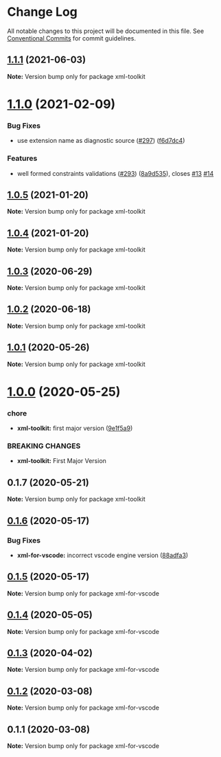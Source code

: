 # Change Log

All notable changes to this project will be documented in this file.
See [Conventional Commits](https://conventionalcommits.org) for commit guidelines.

## [1.1.1](https://github.com/SAP/xml-tools/tree/master/packages/xml-toolkit/compare/xml-toolkit@1.1.0...xml-toolkit@1.1.1) (2021-06-03)

**Note:** Version bump only for package xml-toolkit

# [1.1.0](https://github.com/SAP/xml-tools/tree/master/packages/xml-toolkit/compare/xml-toolkit@1.0.5...xml-toolkit@1.1.0) (2021-02-09)

### Bug Fixes

- use extension name as diagnostic source ([#297](https://github.com/SAP/xml-tools/tree/master/packages/xml-toolkit/issues/297)) ([f6d7dc4](https://github.com/SAP/xml-tools/tree/master/packages/xml-toolkit/commit/f6d7dc42a05c4e1d7c9ab3f1fbe35ecb1eb820fa))

### Features

- well formed constraints validations ([#293](https://github.com/SAP/xml-tools/tree/master/packages/xml-toolkit/issues/293)) ([8a9d535](https://github.com/SAP/xml-tools/tree/master/packages/xml-toolkit/commit/8a9d535e95a52b9dfc1068d2e203b09bd08e1066)), closes [#13](https://github.com/SAP/xml-tools/tree/master/packages/xml-toolkit/issues/13) [#14](https://github.com/SAP/xml-tools/tree/master/packages/xml-toolkit/issues/14)

## [1.0.5](https://github.com/SAP/xml-tools/tree/master/packages/xml-toolkit/compare/xml-toolkit@1.0.4...xml-toolkit@1.0.5) (2021-01-20)

**Note:** Version bump only for package xml-toolkit

## [1.0.4](https://github.com/SAP/xml-tools/tree/master/packages/xml-toolkit/compare/xml-toolkit@1.0.3...xml-toolkit@1.0.4) (2021-01-20)

**Note:** Version bump only for package xml-toolkit

## [1.0.3](https://github.com/SAP/xml-tools/tree/master/packages/xml-toolkit/compare/xml-toolkit@1.0.2...xml-toolkit@1.0.3) (2020-06-29)

**Note:** Version bump only for package xml-toolkit

## [1.0.2](https://github.com/SAP/xml-tools/tree/master/packages/xml-toolkit/compare/xml-toolkit@1.0.1...xml-toolkit@1.0.2) (2020-06-18)

**Note:** Version bump only for package xml-toolkit

## [1.0.1](https://github.com/SAP/xml-tools/tree/master/packages/xml-toolkit/compare/xml-toolkit@1.0.0...xml-toolkit@1.0.1) (2020-05-26)

**Note:** Version bump only for package xml-toolkit

# [1.0.0](https://github.com/SAP/xml-tools/tree/master/packages/xml-toolkit/compare/xml-toolkit@0.1.7...xml-toolkit@1.0.0) (2020-05-25)

### chore

- **xml-toolkit:** first major version ([9e1f5a9](https://github.com/SAP/xml-tools/tree/master/packages/xml-toolkit/commit/9e1f5a9))

### BREAKING CHANGES

- **xml-toolkit:** First Major Version

## 0.1.7 (2020-05-21)

**Note:** Version bump only for package xml-toolkit

## [0.1.6](https://github.com/SAP/xml-tools/compare/xml-for-vscode@0.1.5...xml-for-vscode@0.1.6) (2020-05-17)

### Bug Fixes

- **xml-for-vscode:** incorrect vscode engine version ([88adfa3](https://github.com/SAP/xml-tools/commit/88adfa3))

## [0.1.5](https://github.com/SAP/xml-tools/compare/xml-for-vscode@0.1.4...xml-for-vscode@0.1.5) (2020-05-17)

**Note:** Version bump only for package xml-for-vscode

## [0.1.4](https://github.com/SAP/xml-tools/compare/xml-for-vscode@0.1.3...xml-for-vscode@0.1.4) (2020-05-05)

**Note:** Version bump only for package xml-for-vscode

## [0.1.3](https://github.com/SAP/xml-tools/compare/xml-for-vscode@0.1.2...xml-for-vscode@0.1.3) (2020-04-02)

**Note:** Version bump only for package xml-for-vscode

## [0.1.2](https://github.com/SAP/xml-tools/compare/xml-for-vscode@0.1.1...xml-for-vscode@0.1.2) (2020-03-08)

**Note:** Version bump only for package xml-for-vscode

## 0.1.1 (2020-03-08)

**Note:** Version bump only for package xml-for-vscode
